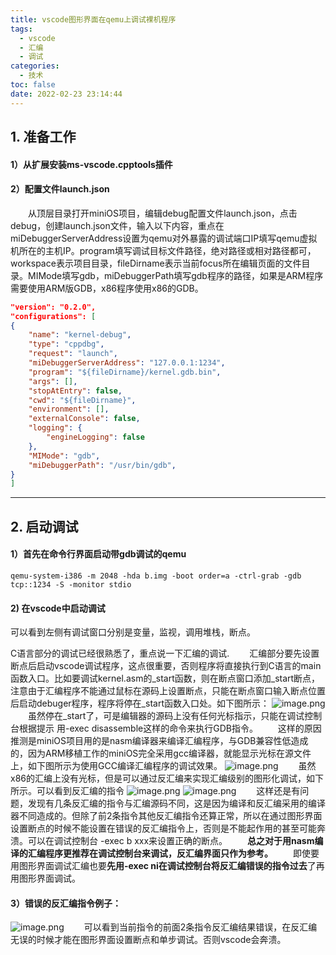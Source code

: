 ```yaml
---
title: vscode图形界面在qemu上调试裸机程序
tags:
  - vscode
  - 汇编
  - 调试
categories:
  - 技术
toc: false
date: 2022-02-23 23:14:44
---
```


## 1. 准备工作
#### 1）从扩展安装ms-vscode.cpptools插件
#### 2）配置文件launch.json
&emsp;&emsp;从顶层目录打开miniOS项目，编辑debug配置文件launch.json，点击debug，创建launch.json文件，输入以下内容，重点在miDebuggerServerAddress设置为qemu对外暴露的调试端口IP填写qemu虚拟机所在的主机IP。program填写调试目标文件路径，绝对路径或相对路径都可，workspace表示项目目录，fileDirname表示当前focus所在编辑页面的文件目录。MIMode填写gdb，miDebuggerPath填写gdb程序的路径，如果是ARM程序需要使用ARM版GDB，x86程序使用x86的GDB。
```json
"version": "0.2.0",
"configurations": [
{
	"name": "kernel-debug",
	"type": "cppdbg",
	"request": "launch",
	"miDebuggerServerAddress": "127.0.0.1:1234",
	"program": "${fileDirname}/kernel.gdb.bin",
	"args": [],
	"stopAtEntry": false,
	"cwd": "${fileDirname}",
	"environment": [],
	"externalConsole": false,
	"logging": {
		"engineLogging": false
	},
	"MIMode": "gdb",
	"miDebuggerPath": "/usr/bin/gdb",
}
]
```
---

## 2. 启动调试
#### 1）首先在命令行界面启动带gdb调试的qemu
```shell
qemu-system-i386 -m 2048 -hda b.img -boot order=a -ctrl-grab -gdb tcp::1234 -S -monitor stdio
```
#### 2) 在vscode中启动调试
可以看到左侧有调试窗口分别是变量，监视，调用堆栈，断点。

C语言部分的调试已经很熟悉了，重点说一下汇编的调试.
&emsp;&emsp;汇编部分要先设置断点后启动vscode调试程序，这点很重要，否则程序将直接执行到C语言的main函数入口。比如要调试kernel.asm的_start函数，则在断点窗口添加_start断点，注意由于汇编程序不能通过鼠标在源码上设置断点，只能在断点窗口输入断点位置后启动debuger程序，程序将停在_start函数入口处。如下图所示：
![image.png](/images/2022/02/23/58492d35-8cf4-40bb-9a18-b27941be8ac3.png)
&emsp;&emsp;虽然停在_start了，可是编辑器的源码上没有任何光标指示，只能在调试控制台根据提示 用-exec disassemble这样的命令来执行GDB指令。
&emsp;&emsp;这样的原因推测是miniOS项目用的是nasm编译器来编译汇编程序，与GDB兼容性低造成的，因为ARM移植工作的miniOS完全采用gcc编译器，就能显示光标在源文件上，如下图所示为使用GCC编译汇编程序的调试效果。
![image.png](/images/2022/02/23/76ca1448-4e7c-40aa-aacc-c782cb1cc299.png)
&emsp;&emsp;虽然x86的汇编上没有光标，但是可以通过反汇编来实现汇编级别的图形化调试，如下所示。可以看到反汇编的指令
![image.png](/images/2022/02/23/9fbd17ad-31b4-478c-87ee-3398bddd1447.png)
![image.png](/images/2022/02/23/581d739f-1841-41cb-9ab4-93bc04cc4a43.png)
&emsp;&emsp;这样还是有问题，发现有几条反汇编的指令与汇编源码不同，这是因为编译和反汇编采用的编译器不同造成的。但除了前2条指令其他反汇编指令还算正常，所以在通过图形界面设置断点的时候不能设置在错误的反汇编指令上，否则是不能起作用的甚至可能奔溃。可以在调试控制台 -exec b xxx来设置正确的断点。
&emsp;&emsp;**总之对于用nasm编译的汇编程序更推荐在调试控制台来调试，反汇编界面只作为参考。**
&emsp;&emsp;即使要用图形界面调试汇编也要**先用-exec ni在调试控制台将反汇编错误的指令过去**了再用图形界面调试。

#### 3）错误的反汇编指令例子：
![image.png](/images/2022/02/23/b811ea13-34e1-45cf-a3d0-2c12f0080b1c.png)
&emsp;&emsp;可以看到当前指令的前面2条指令反汇编结果错误，在反汇编无误的时候才能在图形界面设置断点和单步调试。否则vscode会奔溃。